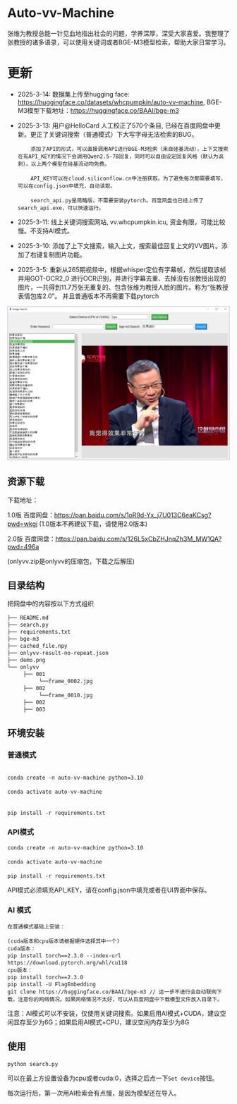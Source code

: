 # Auto-vv-Machine

张维为教授总能一针见血地指出社会的问题，学养深厚，深受大家喜爱。我整理了张教授的诸多语录，可以使用关键词或者BGE-M3模型检索，帮助大家日常学习。

# 更新
- 2025-3-14: 数据集上传至hugging face: https://huggingface.co/datasets/whcpumpkin/auto-vv-machine, BGE-M3模型下载地址：https://huggingface.co/BAAI/bge-m3
- 2025-3-13: 用户@HelloCard 人工校正了570个条目, 已经在百度网盘中更新。更正了关键词搜索（普通模式）下大写字母无法检索的BUG。

          添加了API的形式，可以直接调用API进行BGE-M3检索（来自硅基流动），上下文搜索在有API_KEY的情况下会调用Qwen2.5-7B回复，同时可以自由设定回复风格（默认为讽刺）。以上两个模型在硅基流动均免费。

          API_KEY可以在cloud.siliconflow.cn中注册获取。为了避免每次都需要填写，可以在config.json中填充，自动读取。

          search_api.py是简略版，不需要安装pytorch。百度网盘也已经上传了search_api.exe，可以快速运行。

- 2025-3-11: 线上关键词搜索网站, vv.whcpumpkin.icu, 资金有限，可能比较慢。不支持AI模式。
- 2025-3-10: 添加了上下文搜索，输入上文，搜索最佳回复上文的VV图片。添加了右键复制图片功能。
- 2025-3-5: 重新从265期视频中，根据whisper定位有字幕帧，然后提取该帧并用GOT-OCR2_0 进行OCR识别，并进行字幕去重、去掉没有张教授出现的图片，一共得到11.7万张无重复的、包含张维为教授人脸的图片。称为“张教授表情包库2.0”。
并且普通版本不再需要下载pytorch


![demo.png](demo.png)

## 资源下载
下载地址：

1.0版 百度网盘：https://pan.baidu.com/s/1oR9d-Yx_j7U013C6eaKCsg?pwd=wkgj 
(1.0版本不再建议下载，请使用2.0版本)

2.0版 百度网盘：https://pan.baidu.com/s/126L5xCbZHJnqZh3M_MW1QA?pwd=496a

(onlyvv.zip是onlyvv的压缩包，下载之后解压)

## 目录结构
把网盘中的内容按以下方式组织
```
├── README.md
├── search.py
├── requirements.txt
├── bge-m3
├── cached_file.npy
├── onlyvv-result-no-repeat.json
├── demo.png
└── onlyvv
     ├── 001
          └──frame_0002.jpg
     ├── 002
          └──frame_0010.jpg
     ├── 002
     ├── 003
```


## 环境安装
### 普通模式
```

conda create -n auto-vv-machine python=3.10

conda activate auto-vv-machine


pip install -r requirements.txt
```

### API模式
```
conda create -n auto-vv-machine python=3.10

conda activate auto-vv-machine

pip install -r requirements.txt
```
API模式必须填充API_KEY，请在config.json中填充或者在UI界面中保存。

### AI 模式
```
在普通模式基础上安装：

(cuda版本和cpu版本请根据硬件选择其中一个)
cuda版本：
pip install torch==2.3.0 --index-url https://download.pytorch.org/whl/cu118
cpu版本：
pip install torch==2.3.0
pip install -U FlagEmbedding
git clone https://huggingface.co/BAAI/bge-m3 // 这一步不进行会自动联网下载，注意你的网络情况。如果网络情况不太好，可以从百度网盘中下载模型文件放入目录下。
```

注意：AI模式可以不安装，仅使用关键词搜索。如果启用AI模式+CUDA，建议空闲显存至少为6G；如果启用AI模式+CPU，建议空闲内存至少为8G

## 使用

```
python search.py
```


可以在最上方设置设备为cpu或者cuda:0，选择之后点一下``Set device``按钮。

每次运行后，第一次用AI检索会有点慢，是因为模型还在导入。

